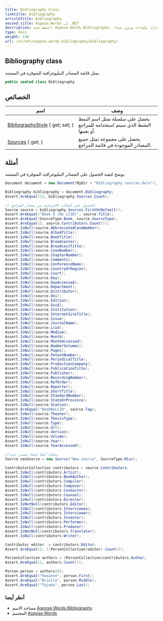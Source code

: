 ```yaml
---
title: Bibliography Class
linktitle: Bibliography
articleTitle: Bibliography
second_title: Aspose.Words لـ .NET
description: اكتشف فئة Aspose.Words.Bibliography، أداة أساسية لإدارة مصادر المراجع في المستندات بكفاءة ودون عناء.
type: docs
weight: 140
url: /ar/net/aspose.words.bibliography/bibliography/
---
```

## Bibliography class

يمثل قائمة المصادر الببليوغرافية المتوفرة في المستند.

```csharp
public sealed class Bibliography
```

## الخصائص

| اسم | وصف |
| --- | --- |
| [BibliographyStyle](../../aspose.words.bibliography/bibliography/bibliographystyle/) { get; set; } | يحصل على سلسلة تمثل اسم النمط النشط الذي سيتم استخدامه للمراجع أو يعينها. |
| [Sources](../../aspose.words.bibliography/bibliography/sources/) { get; } | يحصل على مجموعة تمثل جميع المصادر الموجودة في قائمة المراجع. |

## أمثلة

يوضح كيفية الحصول على المصادر الببليوغرافية المتوفرة في المستند.

```csharp
Document document = new Document(MyDir + "Bibliography sources.docx");

Bibliography bibliography = document.Bibliography;
Assert.AreEqual(12, bibliography.Sources.Count);

// الحصول على البيانات الافتراضية من مصادر المراجع.
Source source = bibliography.Sources.FirstOrDefault();
Assert.AreEqual("Book 0 (No LCID)", source.Title);
Assert.AreEqual(SourceType.Book, source.SourceType);
Assert.AreEqual(3, source.Contributors.Count());
Assert.IsNull(source.AbbreviatedCaseNumber);
Assert.IsNull(source.AlbumTitle);
Assert.IsNull(source.BookTitle);
Assert.IsNull(source.Broadcaster);
Assert.IsNull(source.BroadcastTitle);
Assert.IsNull(source.CaseNumber);
Assert.IsNull(source.ChapterNumber);
Assert.IsNull(source.Comments);
Assert.IsNull(source.ConferenceName);
Assert.IsNull(source.CountryOrRegion);
Assert.IsNull(source.Court);
Assert.IsNull(source.Day);
Assert.IsNull(source.DayAccessed);
Assert.IsNull(source.Department);
Assert.IsNull(source.Distributor);
Assert.IsNull(source.Doi);
Assert.IsNull(source.Edition);
Assert.IsNull(source.Guid);
Assert.IsNull(source.Institution);
Assert.IsNull(source.InternetSiteTitle);
Assert.IsNull(source.Issue);
Assert.IsNull(source.JournalName);
Assert.IsNull(source.Lcid);
Assert.IsNull(source.Medium);
Assert.IsNull(source.Month);
Assert.IsNull(source.MonthAccessed);
Assert.IsNull(source.NumberVolumes);
Assert.IsNull(source.Pages);
Assert.IsNull(source.PatentNumber);
Assert.IsNull(source.PeriodicalTitle);
Assert.IsNull(source.ProductionCompany);
Assert.IsNull(source.PublicationTitle);
Assert.IsNull(source.Publisher);
Assert.IsNull(source.RecordingNumber);
Assert.IsNull(source.RefOrder);
Assert.IsNull(source.Reporter);
Assert.IsNull(source.ShortTitle);
Assert.IsNull(source.StandardNumber);
Assert.IsNull(source.StateOrProvince);
Assert.IsNull(source.Station);
Assert.AreEqual("BookNoLCID", source.Tag);
Assert.IsNull(source.Theater);
Assert.IsNull(source.ThesisType);
Assert.IsNull(source.Type);
Assert.IsNull(source.Url);
Assert.IsNull(source.Version);
Assert.IsNull(source.Volume);
Assert.IsNull(source.Year);
Assert.IsNull(source.YearAccessed);

//يمكنك أيضًا إنشاء مصدر جديد.
Source newSource = new Source("New source", SourceType.Misc);

ContributorCollection contributors = source.Contributors;
Assert.IsNull(contributors.Artist);
Assert.IsNull(contributors.BookAuthor);
Assert.IsNull(contributors.Compiler);
Assert.IsNull(contributors.Composer);
Assert.IsNull(contributors.Conductor);
Assert.IsNull(contributors.Counsel);
Assert.IsNull(contributors.Director);
Assert.IsNotNull(contributors.Editor);
Assert.IsNull(contributors.Interviewee);
Assert.IsNull(contributors.Interviewer);
Assert.IsNull(contributors.Inventor);
Assert.IsNull(contributors.Performer);
Assert.IsNull(contributors.Producer);
Assert.IsNotNull(contributors.Translator);
Assert.IsNull(contributors.Writer);

Contributor editor  = contributors.Editor;
Assert.AreEqual(2, ((PersonCollection)editor).Count());

PersonCollection authors = (PersonCollection)contributors.Author;
Assert.AreEqual(2, authors.Count());

Person person = authors[0];
Assert.AreEqual("Roxanne", person.First);
Assert.AreEqual("Brielle", person.Middle);
Assert.AreEqual("Tejeda", person.Last);
```

### أنظر أيضا

* مساحة الاسم [Aspose.Words.Bibliography](../../aspose.words.bibliography/)
* المجسم [Aspose.Words](../../)
